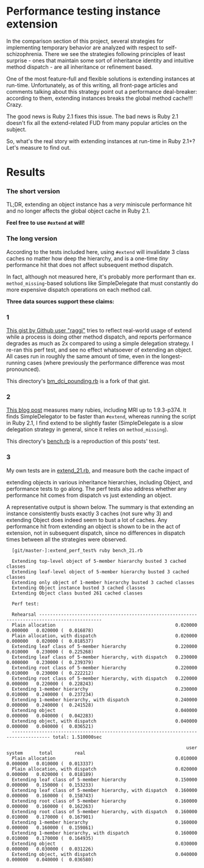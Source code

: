 # Performance testing instance extension

In the comparison section of this project, several strategies for
implementing temporary behavior are analyzed with respect to
self-schizophrenia. There we see the strategies following principles of
least surprise - ones that maintain some sort of inheritance identity
and intuitive method dispatch - are all inheritance or refinement based.

One of the most feature-full and flexible solutions is extending
instances at run-time. Unfortunately, as of this writing, all front-page
articles and comments talking about this strategy point out a
performance deal-breaker: according to them, extending instances breaks
the global method cache!!! Crazy.

The good news is Ruby 2.1 fixes this issue. The bad news is Ruby 2.1
doesn't fix all the extend-related FUD from many popular articles on the
subject.

So, what's the real story with extending instances at run-time in Ruby
2.1+? Let's measure to find out.

# Results

### The short version

TL;DR, extending an object instance has a *very* miniscule performance
hit and no longer affects the global object cache in Ruby 2.1.

**Feel free to use `#extend` at will!**

### The long version

According to the tests included here, using `#extend` will invalidate 3
class caches no matter how deep the hierarchy, and is a one-time
*tiny* performance hit that does not affect subsequent method dispatch.

In fact, although not measured here, it's probably more performant than ex.
`method_missing`-based solutions like SimpleDelegate that must
constantly do more expensive dispatch operations on each method call.

**Three data sources support these claims:**

### 1

[This gist by Github user "raggi"](https://gist.github.com/raggi/4704522)
tries to reflect real-world usage of extend while a process is doing other
method dispatch, and reports performance degrades as much as 2x compared to
using a simple delegation strategy. I re-ran this perf test, and see no
effect whatsoever of extending an object. All cases run in roughly the same
amount of time, even in the longest-running cases (where previously the
performance difference was most pronounced).

This directory's [bm_dci_pounding.rb](bm_dci_pounding.rb) is a fork of that gist.
  
### 2

[This blog post](http://dec0de.me/2013/02/dci-performance/) measures many
rubies, including MRI up to 1.9.3-p374. It finds SimpleDelegator to be faster
than `#extend`, whereas running the script in Ruby 2.1, I find extend to be
slightly faster (SimpleDelegate is a slow delegation strategy in general,
since it relies on `method_missing`).

This directory's [bench.rb](bench.rb) is a reproduction of this posts' test.
  
### 3

My own tests are in [extend_21.rb](extend_21.rb), and measure both the cache impact of

extending objects in various inheritance hierarchies, including Object, and
performance tests to go along. The perf tests also address whether any
performance hit comes from dispatch vs just extending an object.

A representative output is shown below. The summary is that extending an instance
consistently busts exactly 3 caches (not sure why 3) and extending Object does
indeed seem to bust a lot of caches. Any performance hit from extending an
object is shown to be in the act of extension, not in subsequent dispatch,
since no differences in dispatch times between all the strategies were
observed.

      [git/master-]:extend_perf_test% ruby bench_21.rb

      Extending top-level object of 5-member hierarchy busted 3 cached classes
      Extending leaf-level object of 5-member hierarchy busted 3 cached classes
      Extending only object of 1-member hierarchy busted 3 cached classes
      Extending Object instance busted 3 cached classes
      Extending Object class busted 261 cached classes

      Perf test:

      Rehearsal ---------------------------------------------------------------------------------------------
      Plain allocation                                            0.020000   0.000000   0.020000 (  0.016878)
      Plain allocation, with dispatch                             0.020000   0.000000   0.020000 (  0.018537)
      Extending leaf class of 5-member hierarchy                  0.220000   0.010000   0.230000 (  0.225268)
      Extending leaf class of 5-member hierarchy, with dispatch   0.230000   0.000000   0.230000 (  0.239379)
      Extending root class of 5-member hierarchy                  0.220000   0.010000   0.230000 (  0.222212)
      Extending root class of 5-member hierarchy, with dispatch   0.220000   0.000000   0.220000 (  0.228243)
      Extending 1-member hierarchy                                0.230000   0.010000   0.240000 (  0.237234)
      Extending 1-member hierarchy, with dispatch                 0.240000   0.000000   0.240000 (  0.241528)
      Extending object                                            0.040000   0.000000   0.040000 (  0.042283)
      Extending object, with dispatch                             0.040000   0.000000   0.040000 (  0.036521)
      ------------------------------------------------------------------------------------ total: 1.510000sec

                                                                      user     system      total        real
      Plain allocation                                            0.010000   0.000000   0.010000 (  0.013337)
      Plain allocation, with dispatch                             0.020000   0.000000   0.020000 (  0.018189)
      Extending leaf class of 5-member hierarchy                  0.150000   0.000000   0.150000 (  0.153233)
      Extending leaf class of 5-member hierarchy, with dispatch   0.160000   0.000000   0.160000 (  0.158743)
      Extending root class of 5-member hierarchy                  0.160000   0.000000   0.160000 (  0.162263)
      Extending root class of 5-member hierarchy, with dispatch   0.160000   0.010000   0.170000 (  0.167901)
      Extending 1-member hierarchy                                0.160000   0.000000   0.160000 (  0.159861)
      Extending 1-member hierarchy, with dispatch                 0.160000   0.010000   0.170000 (  0.164935)
      Extending object                                            0.030000   0.000000   0.030000 (  0.031226)
      Extending object, with dispatch                             0.040000   0.000000   0.040000 (  0.036580)

